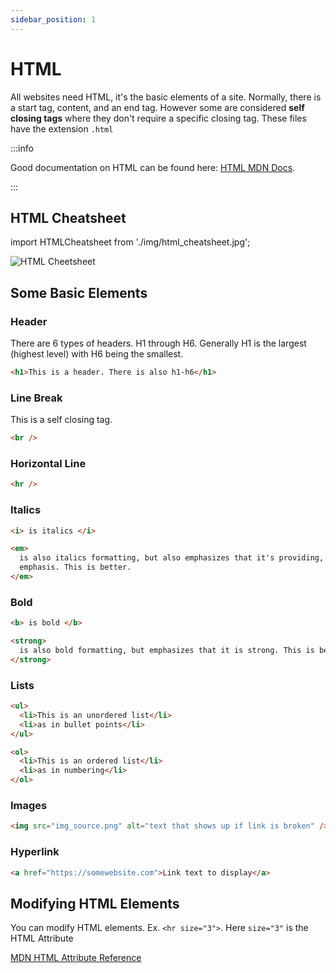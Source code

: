 ```yaml
---
sidebar_position: 1
---
```


# HTML

All websites need HTML, it's the basic elements of a site. Normally, there is a start tag, content, and an end tag. However some are considered **self closing tags** where they don't require a specific closing tag. These files have the extension `.html`

:::info

Good documentation on HTML can be found here: [HTML MDN Docs](https://developer.mozilla.org/en-US/docs/Web/HTML).

:::

## HTML Cheatsheet

import HTMLCheatsheet from './img/html_cheatsheet.jpg';

<img src={HTMLCheatsheet} alt="HTML Cheetsheet" style={{width:800}}/>

## Some Basic Elements

### Header

There are 6 types of headers. H1 through H6. Generally H1 is the largest (highest level) with H6 being the smallest.

```html
<h1>This is a header. There is also h1-h6</h1>
```

### Line Break

This is a self closing tag.

```html
<br />
```

### Horizontal Line

```html
<hr />
```

### Italics

```html
<i> is italics </i>

<em>
  is also italics formatting, but also emphasizes that it's providing, well,
  emphasis. This is better.
</em>
```

### Bold

```html
<b> is bold </b>

<strong>
  is also bold formatting, but emphasizes that it is strong. This is better.
</strong>
```

### Lists

```html
<ul>
  <li>This is an unordered list</li>
  <li>as in bullet points</li>
</ul>

<ol>
  <li>This is an ordered list</li>
  <li>as in numbering</li>
</ol>
```

### Images

```html
<img src="img_source.png" alt="text that shows up if link is broken" />
```

### Hyperlink

```html
<a href="https://somewebsite.com">Link text to display</a>
```

## Modifying HTML Elements

You can modify HTML elements. Ex. `<hr size="3">`. Here `size="3"` is the HTML Attribute

[MDN HTML Attribute Reference](https://developer.mozilla.org/en-US/docs/Web/HTML/Attributes)
